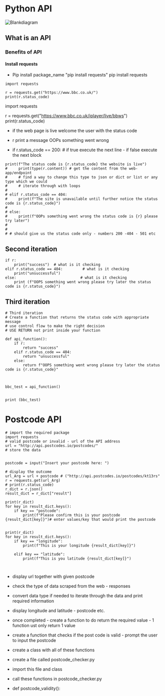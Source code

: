 # Python API

![Blankdiagram](https://user-images.githubusercontent.com/110179866/183619804-af74bf6b-ab0d-4ef4-828f-8b4bc9b7b70c.jpeg)



## What is an API
### Benefits of API
#### Install requests

- Pip install package_name "pip install requests"
pip install requests
```
import requests

r = requests.get("https://www.bbc.co.uk/")
print(r.status_code)
```



import requests

r = requests.get("https://www.bbc.co.uk/iplayer/live/bbws")
print(r.status_code)


- if the web page is live welcome the user with the status code

- r print a message OOPs something went wrong


- if r.status_code == 200:   # if true execute the next line - if false execute the next block
```
print(f"The status code is {r.status_code} the website is live")
#     print(type(r.content)) # get the content from the web-app/endpoint
#     # find a way to change this type to json or dict or list or any type which we could
#     # iterate through with loops
#
# elif r.status_code == 404:
#     print(f"The site is unavailable until further notice the status code is {r.status_code}")
#
# else:
#     print(f"OOPs something went wrong the status code is {r} please try later")
#
#
# # should give us the status code only - numbers 200 -404 - 501 etc
```

## Second iteration

```
if r:
    print("success")  # what is it checking
elif r.status_code == 404:         # what is it checking
    print("unsuccessful")
else:                             # what is it checking
    print (f"OOPS something went wrong please try later the status code is {r.status_code}")
```

## Third iteration

```
# Third iteration
# Create a function that returns the status code with appropriate message
# use control flow to make the right decision
# USE RETURN not print inside your function

def api_function():
    if r:
        return "success"
    elif r.status_code == 404:
        return "unsuccessful"
    else:
        return f"OOPS something went wrong please try later the status code is {r.status_code}"



bbc_test = api_function()


print (bbc_test)
```


# Postcode API 
```
# import the required package
import requests
# valid postcode or invalid - url of the API address
url = "http://api.postcodes.io/postcodes/"
# store the data


postcode = input("Insert your postcode here: ")

# display the outcome
url_Arg = url + postcode # ("http://api.postcodes.io/postcodes/kt13rs"
r = requests.get(url_Arg)
# print(r.status_code)
r_dict = r.json()
result_dict = r_dict["result"]

print(r_dict)
for key in result_dict.keys():
    if key == "postcode":
        print(f"Please confirm this is your postcode {result_dict[key]}")# enter values/key that would print the postcode


print(r_dict)
for key in result_dict.keys():
    if key == "longitude":
        print(f"This is your longitude {result_dict[key]}")

    elif key == "latitude":
        print(f"This is you latitude {result_dict[key]}")
        
        
```     
- display url together with given postcode


- check the type of data scraped from the web - responses

- convert data type if needed to iterate through the data and print required information


- display longitude and latitude - postcode etc.
- once completed - create a function to do return the required value - 1 function ust only return 1 value
- create a function that checks if the post code is valid - prompt the user to input the postcode
- create a class with all of these functions
- create a file called postcode_checker.py
- import this file and class
- call these functions in postcode_checker.py
- def postcode_validity():